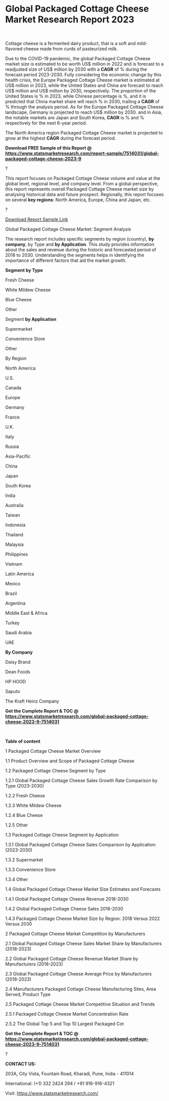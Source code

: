 <h1>Global Packaged Cottage Cheese Market Research Report 2023</h1><br/><p>Cottage cheese is a fermented dairy product, that is a soft and mild-flavored cheese made from curds of pasteurized milk.</p>
 
 
 
 <p>Due to the COVID-19 pandemic, the global Packaged Cottage Cheese market size is estimated to be worth US$ million in 2022 and is forecast to a readjusted size of US$ million by 2030 with a <strong>CAGR</strong> of % during the forecast period 2023-2030. Fully considering the economic change by this health crisis, the Europe Packaged Cottage Cheese market is estimated at US$ million in 2023, while the United States and China are forecast to reach US$ million and US$ million by 2030, respectively. The proportion of the United States is % in 2023, while Chinese percentage is %, and it is predicted that China market share will reach % in 2030, trailing a <strong>CAGR</strong> of % through the analysis period. As for the Europe Packaged Cottage Cheese landscape, Germany is projected to reach US$ million by 2030. and in Asia, the notable markets are Japan and South Korea, <strong>CAGR</strong> is % and % respectively for the next 6-year period.</p>
 
 
 
 <p>The North America region Packaged Cottage Cheese market is projected to grow at the highest <strong>CAGR</strong> during the forecast period.</p>
 
 
 
 <div><b>Download FREE Sample of this Report @ <a href="https://www.statsmarketresearch.com/download-free-sample/7514031/global-packaged-cottage-cheese-2023-9">https://www.statsmarketresearch.com/report-sample/7514031/global-packaged-cottage-cheese-2023-9</a></b></div>
 
 
 
 <p>? </p>
 
 
 
 <p>This report focuses on Packaged Cottage Cheese volume and value at the global level, regional level, and company level. From a global perspective, this report represents overall Packaged Cottage Cheese market size by analysing historical data and future prospect. Regionally, this report focuses on several <strong>key regions</strong>: North America, Europe, China and Japan, etc.</p>
 
 
 
 <p>? </p>
 
 
 
 <p><a href="https://www.statsmarketresearch.com/download-free-sample/7514031/global-packaged-cottage-cheese-2023-9">Download Report Sample Link</a></p>
 
 
 
 <p>Global Packaged Cottage Cheese Market: Segment Analysis</p>
 
 
 
 <p>The research report includes specific segments by region (country), <strong>by company</strong>, by Type and <strong>by Application</strong>. This study provides information about the sales and revenue during the historic and forecasted period of 2018 to 2030. Understanding the segments helps in identifying the importance of different factors that aid the market growth.</p>
 
 
 
 <p><strong>Segment by Type</strong></p>
 
 
 
 <p>Fresh Cheese</p>
 
 
 
 <p>White Mildew Cheese</p>
 
 
 
 <p>Blue Cheese</p>
 
 
 
 <p>Other</p>
 
 
 
 <p>Segment <strong>by Application</strong></p>
 
 
 
 <p>Supermarket</p>
 
 
 
 <p>Convenience Store</p>
 
 
 
 <p>Other</p>
 
 
 
 <p>By Region</p>
 
 
 
 <p>North America</p>
 
 
 
 <p>U.S.</p>
 
 
 
 <p>Canada</p>
 
 
 
 <p>Europe</p>
 
 
 
 <p>Germany</p>
 
 
 
 <p>France</p>
 
 
 
 <p>U.K.</p>
 
 
 
 <p>Italy</p>
 
 
 
 <p>Russia</p>
 
 
 
 <p>Asia-Pacific</p>
 
 
 
 <p>China</p>
 
 
 
 <p>Japan</p>
 
 
 
 <p>South Korea</p>
 
 
 
 <p>India</p>
 
 
 
 <p>Australia</p>
 
 
 
 <p>Taiwan</p>
 
 
 
 <p>Indonesia</p>
 
 
 
 <p>Thailand</p>
 
 
 
 <p>Malaysia</p>
 
 
 
 <p>Philippines</p>
 
 
 
 <p>Vietnam</p>
 
 
 
 <p>Latin America</p>
 
 
 
 <p>Mexico</p>
 
 
 
 <p>Brazil</p>
 
 
 
 <p>Argentina</p>
 
 
 
 <p>Middle East & Africa</p>
 
 
 
 <p>Turkey</p>
 
 
 
 <p>Saudi Arabia</p>
 
 
 
 <p>UAE</p>
 
 
 
 <p><strong>By Company</strong></p>
 
 
 
 <p>Daisy Brand</p>
 
 
 
 <p>Dean Foods</p>
 
 
 
 <p>HP HOOD</p>
 
 
 
 <p>Saputo</p>
 
 
 
 <p>The Kraft Heinz Company</p>
 
 
 
 <div><b>Get the Complete Report & TOC @ <a href="https://www.statsmarketresearch.com/global-packaged-cottage-cheese-2023-9-7514031">https://www.statsmarketresearch.com/global-packaged-cottage-cheese-2023-9-7514031</a></b></div>
 
 
 
 <p><br />
 
 <b>Table of content</b></p>
 
 
 
 <p>1 Packaged Cottage Cheese Market Overview<br />
 
 1.1 Product Overview and Scope of Packaged Cottage Cheese<br />
 
 1.2 Packaged Cottage Cheese Segment by Type<br />
 
 1.2.1 Global Packaged Cottage Cheese Sales Growth Rate Comparison by Type (2023-2030)<br />
 
 1.2.2 Fresh Cheese<br />
 
 1.2.3 White Mildew Cheese<br />
 
 1.2.4 Blue Cheese<br />
 
 1.2.5 Other<br />
 
 1.3 Packaged Cottage Cheese Segment by Application<br />
 
 1.3.1 Global Packaged Cottage Cheese Sales Comparison by Application: (2023-2030)<br />
 
 1.3.2 Supermarket<br />
 
 1.3.3 Convenience Store<br />
 
 1.3.4 Other<br />
 
 1.4 Global Packaged Cottage Cheese Market Size Estimates and Forecasts<br />
 
 1.4.1 Global Packaged Cottage Cheese Revenue 2018-2030<br />
 
 1.4.2 Global Packaged Cottage Cheese Sales 2018-2030<br />
 
 1.4.3 Packaged Cottage Cheese Market Size by Region: 2018 Versus 2022 Versus 2030<br />
 
 2 Packaged Cottage Cheese Market Competition by Manufacturers<br />
 
 2.1 Global Packaged Cottage Cheese Sales Market Share by Manufacturers (2018-2023)<br />
 
 2.2 Global Packaged Cottage Cheese Revenue Market Share by Manufacturers (2018-2023)<br />
 
 2.3 Global Packaged Cottage Cheese Average Price by Manufacturers (2018-2023)<br />
 
 2.4 Manufacturers Packaged Cottage Cheese Manufacturing Sites, Area Served, Product Type<br />
 
 2.5 Packaged Cottage Cheese Market Competitive Situation and Trends<br />
 
 2.5.1 Packaged Cottage Cheese Market Concentration Rate<br />
 
 2.5.2 The Global Top 5 and Top 10 Largest Packaged Cot</p>
 
 
 
 <div><b>Get the Complete Report & TOC @ <a href="https://www.statsmarketresearch.com/global-packaged-cottage-cheese-2023-9-7514031">https://www.statsmarketresearch.com/global-packaged-cottage-cheese-2023-9-7514031</a></b></div>
 
 
 
 <p>? </p>
 
 
 
 <p><b>CONTACT US:</b><br />
 
 203A, City Vista, Fountain Road, Kharadi, Pune, India - 411014<br />
 
 International: (+1) 332 2424 294 / +91 916-916-4321<br />
 
 Visit: <a href="https://www.statsmarketresearch.com/">https://www.statsmarketresearch.com/</a></p>